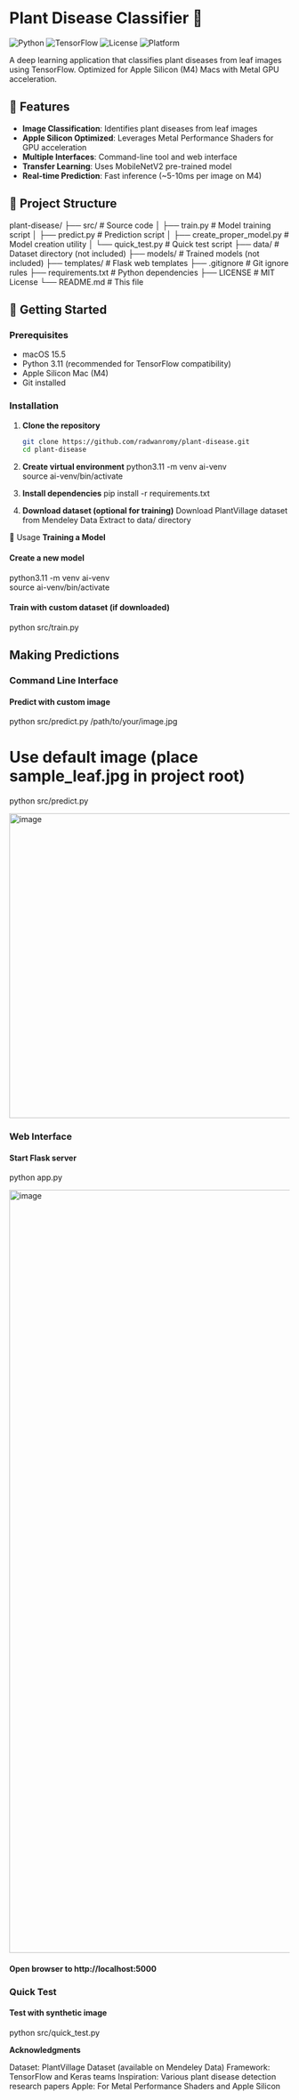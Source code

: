 # Plant Disease Classifier 🌿

![Python](https://img.shields.io/badge/Python-3.11-blue.svg)
![TensorFlow](https://img.shields.io/badge/TensorFlow-2.15-orange.svg)
![License](https://img.shields.io/badge/License-MIT-green.svg)
![Platform](https://img.shields.io/badge/Platform-macOS-lightgrey.svg)

A deep learning application that classifies plant diseases from leaf images using TensorFlow. Optimized for Apple Silicon (M4) Macs with Metal GPU acceleration.

## 🌟 Features

- **Image Classification**: Identifies plant diseases from leaf images
- **Apple Silicon Optimized**: Leverages Metal Performance Shaders for GPU acceleration
- **Multiple Interfaces**: Command-line tool and web interface
- **Transfer Learning**: Uses MobileNetV2 pre-trained model
- **Real-time Prediction**: Fast inference (~5-10ms per image on M4)

## 📁 Project Structure
plant-disease/ ├── src/ # Source code │ ├── train.py # Model training script │ ├── predict.py # Prediction script │ ├── create_proper_model.py # Model creation utility │ └── quick_test.py # Quick test script ├── data/ # Dataset directory (not included) ├── models/ # Trained models (not included) ├── templates/ # Flask web templates ├── .gitignore # Git ignore rules ├── requirements.txt # Python dependencies ├── LICENSE # MIT License └── README.md # This file


## 🚀 Getting Started

### Prerequisites

- macOS 15.5
- Python 3.11 (recommended for TensorFlow compatibility)
- Apple Silicon Mac (M4)
- Git installed

### Installation

1. **Clone the repository**
   ```bash
   git clone https://github.com/radwanromy/plant-disease.git
   cd plant-disease
   
2. **Create virtual environment**
python3.11 -m venv ai-venv<br>
source ai-venv/bin/activate

3. **Install dependencies**
pip install -r requirements.txt

4. **Download dataset (optional for training)**
 Download PlantVillage dataset from Mendeley Data
 Extract to data/ directory
 
 
🎯 Usage
**Training a Model**


#### Create a new model
python3.11 -m venv ai-venv<br>
source ai-venv/bin/activate


#### Train with custom dataset (if downloaded)
python src/train.py
 
 
 ## Making Predictions

### Command Line Interface

#### Predict with custom image
python src/predict.py /path/to/your/image.jpg

# Use default image (place sample_leaf.jpg in project root)
python src/predict.py

<img width="649" height="548" alt="image" src="https://github.com/user-attachments/assets/be56619e-a94d-4060-8c69-3fb2f65085f2" />

 
### Web Interface

#### Start Flask server
python app.py

<img width="1576" height="1372" alt="image" src="https://github.com/user-attachments/assets/f137d1f8-1326-4564-898f-50a35f396179" />


#### Open browser to http://localhost:5000
 
### Quick Test
#### Test with synthetic image
python src/quick_test.py


**Acknowledgments**

 Dataset: PlantVillage Dataset (available on Mendeley Data)
 Framework: TensorFlow and Keras teams
 Inspiration: Various plant disease detection research papers
 Apple: For Metal Performance Shaders and Apple Silicon
